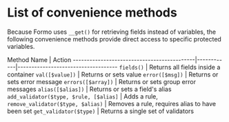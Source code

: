 # List of convenience methods

Because Formo uses `__get()` for retrieving fields instead of variables, the following convenience methods provide direct access to specific protected variables.

Method Name									|	Action
--------------------------------------------|------------|------------------------------------
`fields()`									|	Returns all fields inside a container
`val([$value])`								|	Returns or sets value
`error([$msg])`								|	Returns or sets error message
`errors([$array])`							|	Returns or sets group error messages
`alias([$alias])`							|	Returns or sets a field's alias
`add_validator($type, $rule, [$alias]`		|	Adds a rule,
`remove_validator($type, $alias)`			|	Removes a rule, requires alias to have been set
`get_validator($type)`						|	Returns a single set of validators